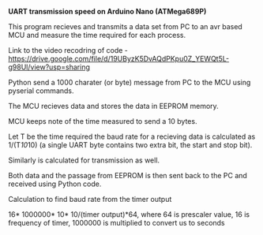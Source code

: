 **UART transmission speed on Arduino Nano (ATMega689P)**

This program recieves and transmits a data set from PC to an avr based MCU and measure the time required for each process.

 Link to the video recodring of code - https://drive.google.com/file/d/19UByzK5DvAQdPKpu0Z_YEWQt5L-g98Ul/view?usp=sharing
   
 Python send a 1000 charater (or byte) message from PC to the MCU using pyserial commands.
 
 The MCU recieves data and stores the data in EEPROM memory.
 
 MCU keeps note of the time measured to send a 10 bytes.
 
 Let T be the time required the baud rate for a recieving data is calculated as 1/(T*10*10) (a single UART byte contains two extra bit, the start and stop bit).
 
 Similarly is calculated for transmission as well.
 
 Both data and the passage from EEPROM is then sent back to the PC and received using Python code.

 Calculation to find baud rate from the timer output

 16* 1000000* 10* 10/(timer output)*64, where 64 is prescaler value, 16 is frequency of timer, 1000000 is multiplied to convert us to seconds
